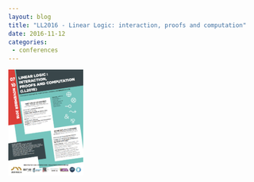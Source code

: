 ```yaml
---
layout: blog
title: "LL2016 - Linear Logic: interaction, proofs and computation"
date: 2016-11-12
categories:
 - conferences
---
```


<center>
<a href="/images/posts/2016-11-12-LL2016/LL2016-Poster.png"><img style="float: left; margin: 0px 15px 15px 0px;" width="30%" src="/images/posts/2016-11-12-LL2016/LL2016-Poster.png"></a>
</center>